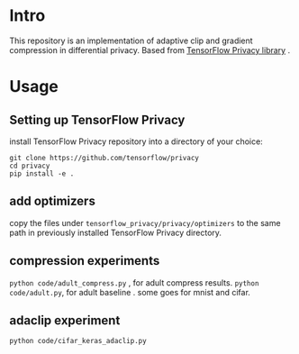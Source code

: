 # Intro

This repository is an implementation of adaptive clip and gradient compression in differential privacy. Based from [TensorFlow Privacy library](https://github.com/tensorflow/privacy) . 
# Usage

## Setting up TensorFlow Privacy
install TensorFlow Privacy repository into a directory of your choice:

```
git clone https://github.com/tensorflow/privacy
cd privacy
pip install -e .
```
## add optimizers

copy the files under `tensorflow_privacy/privacy/optimizers` to the same path in previously installed TensorFlow Privacy directory.

## compression experiments

`python code/adult_compress.py` , for adult compress results.
`python code/adult.py`, for adult baseline . 
some goes for mnist and cifar.

## adaclip experiment
`python code/cifar_keras_adaclip.py`

